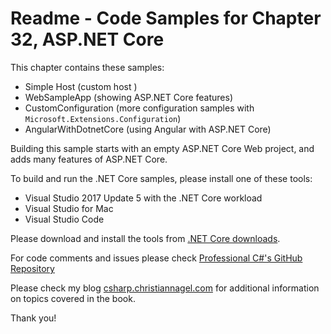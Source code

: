 # Readme - Code Samples for Chapter 32, ASP.NET Core

This chapter contains these samples:

* Simple Host (custom host )
* WebSampleApp (showing ASP.NET Core features)
* CustomConfiguration (more configuration samples with `Microsoft.Extensions.Configuration`)
* AngularWithDotnetCore (using Angular with ASP.NET Core)

Building this sample starts with an empty ASP.NET Core Web project, and adds many features of ASP.NET Core.

To build and run the .NET Core samples, please install one of these tools:

* Visual Studio 2017 Update 5 with the .NET Core workload
* Visual Studio for Mac
* Visual Studio Code

Please download and install the tools from [.NET Core downloads](https://www.microsoft.com/net/core).
 
For code comments and issues please check [Professional C#'s GitHub Repository](https://github.com/ProfessionalCSharp/ProfessionalCSharp7)

Please check my blog [csharp.christiannagel.com](https://csharp.christiannagel.com "csharp.christiannagel.com") for additional information on topics covered in the book.

Thank you!